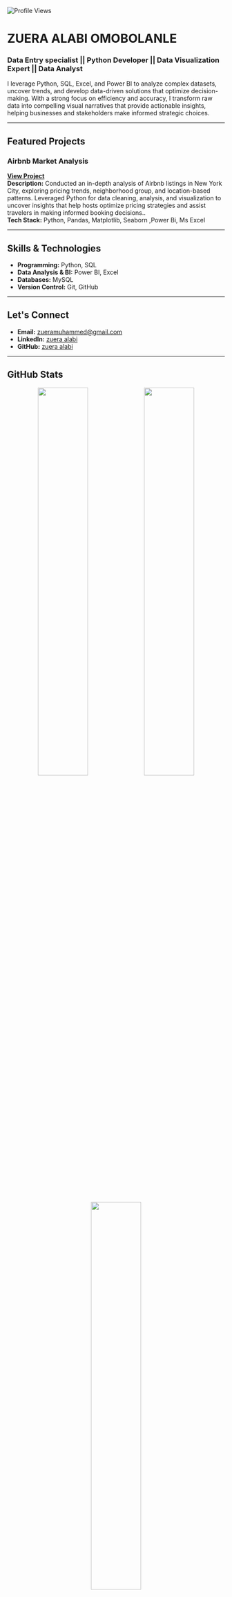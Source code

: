 <!-- GitHub Profile Views -->
![Profile Views](https://komarev.com/ghpvc/?username=Zuera-998&color=blue)


# ZUERA ALABI OMOBOLANLE  
### Data Entry specialist || Python Developer || Data Visualization Expert || Data Analyst

I leverage Python, SQL, Excel, and Power BI to analyze complex datasets, uncover trends, and develop data-driven solutions that optimize decision-making. With a strong focus on efficiency and accuracy, I transform raw data into compelling visual narratives that provide actionable insights, helping businesses and stakeholders make informed strategic choices.

---

## Featured Projects  

### Airbnb Market Analysis  
**[View Project](https://github.com/zuera-998/MY-PORTFOLIO/commit/7d3b9518e740d332c872a4fb50453395c35fe136)**  
**Description:** Conducted an in-depth analysis of Airbnb listings in New York City, exploring pricing trends, neighborhood group, and location-based patterns. Leveraged Python for data cleaning, analysis, and visualization to uncover insights that help hosts optimize pricing strategies and assist travelers in making informed booking decisions..  
**Tech Stack:** Python, Pandas, Matplotlib, Seaborn ,Power Bi, Ms Excel 

---

## Skills & Technologies  

- **Programming:** Python, SQL  
- **Data Analysis & BI:** Power BI, Excel    
- **Databases:** MySQL  
- **Version Control:** Git, GitHub  

---

## Let's Connect  

- **Email:** [zueramuhammed@gmail.com](zueramuhammed@gmail.com)
- **LinkedIn:** [zuera alabi](www.linkedin.com/in/zuera-alabi-4b85a7282)  
- **GitHub:** [zuera alabi](https://github.com/zuera-998)  

---

## GitHub Stats  

<p align="center">
  <img src="https://github-readme-stats.vercel.app/api?username=Sammydcode&show_icons=true&theme=dark" width="48%" />
  <img src="https://github-readme-streak-stats.herokuapp.com/?user=Sammydcode&theme=dark" width="48%" />
</p>

<p align="center">
  <img src="https://github-readme-stats.vercel.app/api/top-langs/?username=Sammydcode&layout=compact&theme=dark" width="48%" />
</p>

---
